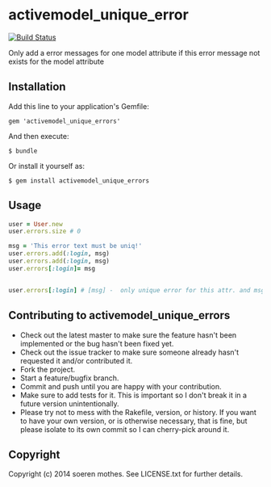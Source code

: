 # activemodel_unique_error

[![Build Status](https://secure.travis-ci.org/soemo/activemodel_unique_error.png)](http://travis-ci.org/soemo/activemodel_unique_error)

Only add a error messages for one model attribute if this error message not exists for the model attribute

## Installation

Add this line to your application's Gemfile:

    gem 'activemodel_unique_errors'

And then execute:

    $ bundle

Or install it yourself as:

    $ gem install activemodel_unique_errors

## Usage
```ruby
user = User.new
user.errors.size # 0

msg = 'This error text must be uniq!'
user.errors.add(:login, msg)
user.errors.add(:login, msg)
user.errors[:login]= msg


user.errors[:login] # [msg] -  only unique error for this attr. and msg 
```

## Contributing to activemodel_unique_errors
                 
- Check out the latest master to make sure the feature hasn't been implemented or the bug hasn't been fixed yet.
- Check out the issue tracker to make sure someone already hasn't requested it and/or contributed it.
- Fork the project.
- Start a feature/bugfix branch.
- Commit and push until you are happy with your contribution.
- Make sure to add tests for it. This is important so I don't break it in a future version unintentionally.
- Please try not to mess with the Rakefile, version, or history. If you want to have your own version, or is otherwise necessary, that is fine, but please isolate to its own commit so I can cherry-pick around it.

## Copyright

Copyright (c) 2014 soeren mothes. See LICENSE.txt for
further details.

